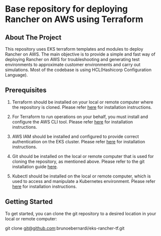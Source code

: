 # Base repository for deploying Rancher on AWS using Terraform

## About The Project

This repository uses EKS terraform templates and modules to deploy Rancher on AWS. The main objective is to provide a simple and fast way of deploying Rancher on AWS for troubleshooting and generating test environments to approximate customer environments and carry out simulations. Most of the codebase is using HCL(Hashicorp Configuration Language).


## Prerequisites
   
1. Terraform should be installed on your local or remote computer where the repository is cloned. Please refer [here](https://developer.hashicorp.com/terraform/tutorials/aws-get-started/install-cli) for installation instructions.

2. For Terraform to run operations on your behalf, you must install and configure the AWS CLI tool. Please refer [here](https://docs.aws.amazon.com/cli/latest/userguide/getting-started-install.html#getting-started-install-instructions) for installation instructions.

3. AWS IAM should be installed and configured to provide correct authentication on the EKS cluster. Please refer [here](https://docs.aws.amazon.com/eks/latest/userguide/install-aws-iam-authenticator.html) for installation instructions.

4. Git should be installed on the local or remote computer that is used for cloning the repository, as mentioned above. Please refer to the git installation guide [here](https://github.com/git-guides/install-git).
   
5. Kubectl should be installed on the local or remote computer, which is used to access and manipulate a Kubernetes environment. Please refer [here](https://kubernetes.io/docs/tasks/tools/) for installation instructions.



## Getting Started

To get started, you can clone the git repository to a desired location in your local or remote computer:

git clone git@github.com:brunoebernardi/eks-rancher-tf.git
